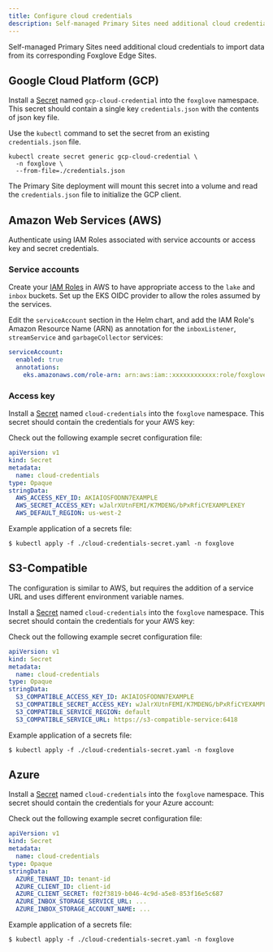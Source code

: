 ```yaml
---
title: Configure cloud credentials
description: Self-managed Primary Sites need additional cloud credentials to import data from its corresponding Foxglove Edge Sites.
---
```


Self-managed Primary Sites need additional cloud credentials to import data from its corresponding Foxglove Edge Sites.

## Google Cloud Platform (GCP)

Install a [Secret](https://kubernetes.io/docs/concepts/configuration/secret/) named
`gcp-cloud-credential` into the `foxglove` namespace. This secret should contain a single key `credentials.json` with the contents of json key file.

Use the `kubectl` command to set the secret from an existing `credentials.json` file.

```
kubectl create secret generic gcp-cloud-credential \
  -n foxglove \
  --from-file=./credentials.json
```

The Primary Site deployment will mount this secret into a volume and read the `credentials.json` file to initialize the GCP client.

## Amazon Web Services (AWS)

Authenticate using IAM Roles associated with service accounts or access key and secret credentials.

### Service accounts

Create your [IAM Roles](https://github.com/foxglove/terraform-examples/blob/main/primary-site/aws/README.md)
in AWS to have appropriate access to the `lake` and `inbox` buckets. Set up the EKS OIDC provider
to allow the roles assumed by the services.

Edit the `serviceAccount` section in the Helm chart, and add the IAM Role's Amazon Resource Name (ARN) as annotation for
the `inboxListener`, `streamService` and `garbageCollector` services:

```yaml
serviceAccount:
  enabled: true
  annotations:
    eks.amazonaws.com/role-arn: arn:aws:iam::xxxxxxxxxxxx:role/foxglove-inbox-listener-sa-role
```

### Access key

Install a [Secret](https://kubernetes.io/docs/concepts/configuration/secret/) named
`cloud-credentials` into the `foxglove` namespace. This secret should contain the credentials for your AWS key:

Check out the following example secret configuration file:

```yaml
apiVersion: v1
kind: Secret
metadata:
  name: cloud-credentials
type: Opaque
stringData:
  AWS_ACCESS_KEY_ID: AKIAIOSFODNN7EXAMPLE
  AWS_SECRET_ACCESS_KEY: wJalrXUtnFEMI/K7MDENG/bPxRfiCYEXAMPLEKEY
  AWS_DEFAULT_REGION: us-west-2
```

Example application of a secrets file:

```shell
$ kubectl apply -f ./cloud-credentials-secret.yaml -n foxglove
```

## S3-Compatible

The configuration is similar to AWS, but requires the addition of a service URL and uses different environment variable names.

Install a [Secret](https://kubernetes.io/docs/concepts/configuration/secret/) named
`cloud-credentials` into the `foxglove` namespace. This secret should contain the credentials for your AWS key:

Check out the following example secret configuration file:

```yaml
apiVersion: v1
kind: Secret
metadata:
  name: cloud-credentials
type: Opaque
stringData:
  S3_COMPATIBLE_ACCESS_KEY_ID: AKIAIOSFODNN7EXAMPLE
  S3_COMPATIBLE_SECRET_ACCESS_KEY: wJalrXUtnFEMI/K7MDENG/bPxRfiCYEXAMPLEKEY
  S3_COMPATIBLE_SERVICE_REGION: default
  S3_COMPATIBLE_SERVICE_URL: https://s3-compatible-service:6418
```

Example application of a secrets file:

```shell
$ kubectl apply -f ./cloud-credentials-secret.yaml -n foxglove
```

## Azure

Install a [Secret](https://kubernetes.io/docs/concepts/configuration/secret/) named
`cloud-credentials` into the `foxglove` namespace. This secret should contain the credentials for your Azure account:

Check out the following example secret configuration file:

```yaml
apiVersion: v1
kind: Secret
metadata:
  name: cloud-credentials
type: Opaque
stringData:
  AZURE_TENANT_ID: tenant-id
  AZURE_CLIENT_ID: client-id
  AZURE_CLIENT_SECRET: f02f3819-b046-4c9d-a5e8-853f16e5c687
  AZURE_INBOX_STORAGE_SERVICE_URL: ...
  AZURE_INBOX_STORAGE_ACCOUNT_NAME: ...
```

Example application of a secrets file:

```shell
$ kubectl apply -f ./cloud-credentials-secret.yaml -n foxglove
```
